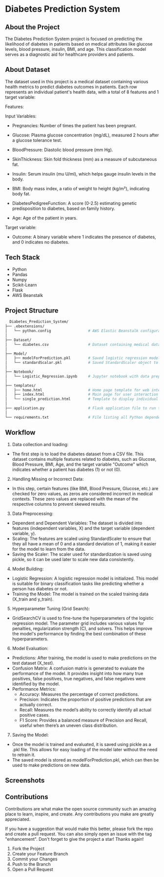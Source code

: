 
# Diabetes Prediction System



## About the Project
The Diabetes Prediction System project is focused on predicting the likelihood of diabetes in patients based on medical attributes like glucose levels, blood pressure, insulin, BMI, and age. This classification model serves as a diagnostic aid for healthcare providers and patients.


## About Dataset

The dataset used in this project is a medical dataset containing various health metrics to predict diabetes outcomes in patients. Each row represents an individual patient's health data, with a total of 8 features and 1 target variable:

Features:

Input Variables:

- Pregnancies: Number of times the patient has been pregnant.

- Glucose: Plasma glucose concentration (mg/dL), measured 2 hours after a glucose tolerance test.

- BloodPressure: Diastolic blood pressure (mm Hg).

- SkinThickness: Skin fold thickness (mm) as a measure of subcutaneous fat.

- Insulin: Serum insulin (mu U/ml), which helps gauge insulin levels in the body.
- BMI: Body mass index, a ratio of weight to height (kg/m²), indicating body fat.
- DiabetesPedigreeFunction: A score (0-2.5) estimating genetic predisposition to diabetes, based on family history.
- Age: Age of the patient in years.

Target variable:

- Outcome: A binary variable where 1 indicates the presence of diabetes, and 0 indicates no diabetes.
## Tech Stack
 - Python
 - Pandas
 - Numpy
 - Scikit-Learn
 - Flask
 - AWS Beanstalk
## Project Structure

```bash
  Diabetes_Prediction_System/
├── .ebextensions/
│   └── python.config                 # AWS Elastic Beanstalk configuration for deployment.
│
├── Dataset/
│   └── diabetes.csv                  # Dataset containing medical data for diabetes prediction.
│
├── Model/
│   ├── modelForPrediction.pkl        # Saved logistic regression model for making predictions.
│   └── standardScalar.pkl            # Saved StandardScaler object to standardize input features.
│
├── Notebook/
│   └── Logistic_Regression.ipynb     # Jupyter notebook with data preprocessing, EDA, model training, and evaluation.
│
├── templates/
│   ├── home.html                     # Home page template for web interface.
│   ├── index.html                    # Main page for user interaction (data input, predictions).
│   └── single_prediction.html        # Template to display individual prediction results.
│
├── application.py                    # Flask application file to run the web app and serve predictions.
│
└── requirements.txt                  # File listing all Python dependencies for the project.

```

## Workflow

1. Data collection and loading:
 - The first step is to load the diabetes dataset from a CSV file. This dataset contains multiple features related to diabetes, such as Glucose, Blood Pressure, BMI, Age, and the target variable "Outcome" which indicates whether a patient has diabetes (1) or not (0).

2. Handling Missing or Incorrect Data:
 - In this step, certain features (like BMI, Blood Pressure, Glucose, etc.) are checked for zero values, as zeros are considered incorrect in medical contexts. These zero values are replaced with the mean of the respective columns to prevent skewed results.

3. Data Preprocessing:
- Dependent and Dependent Variables: The dataset is divided into features (independent variables, X) and the target variable (dependent variable, y).
- Scaling: The features are scaled using StandardScaler to ensure that they all have a mean of 0 and a standard deviation of 1, making it easier for the model to learn from the data.
- Saving the Scaler: The scaler used for standardization is saved using pickle, so it can be used later to scale new data consistently.

4. Model Building:
- Logistic Regression: A logistic regression model is initialized. This model is suitable for binary classification tasks like predicting whether a person has diabetes or not.
- Training the Model: The model is trained on the scaled training data (X_train and y_train).

5. Hyperparameter Tuning (Grid Search):
- GridSearchCV is used to fine-tune the hyperparameters of the logistic regression model. The parameter grid includes various values for penalties, regularization strength (C), and solvers. This helps improve the model's performance by finding the best combination of these hyperparameters.

6. Model Evaluation:
- Predictions: After training, the model is used to make predictions on the test dataset (X_test).
- Confusion Matrix: A confusion matrix is generated to evaluate the performance of the model. It provides insight into how many true positives, false positives, true negatives, and false negatives were identified by the model.
- Performance Metrics:
    - Accuracy: Measures the percentage of correct predictions.
    - Precision: Indicates the proportion of positive predictions that are actually correct.
    - Recall: Measures the model’s ability to correctly identify all actual positive cases.
    - F1 Score: Provides a balanced measure of Precision and Recall, useful when there’s an uneven class distribution.

7. Saving the Model:
- Once the model is trained and evaluated, it is saved using pickle as a .pkl file. This allows for easy loading of the model later without the need to retrain it.
- The saved model is stored as modelForPrediction.pkl, which can then be used to make predictions on new data.
## Screenshots
## Contributions
Contributions are what make the open source community such an amazing place to learn, inspire, and create. Any contributions you make are greatly appreciated.

If you have a suggestion that would make this better, please fork the repo and create a pull request. You can also simply open an issue with the tag "enhancement". Don't forget to give the project a star! Thanks again!

1. Fork the Project
2. Create your Feature Branch
3. Commit your Changes
4. Push to the Branch
5. Open a Pull Request
